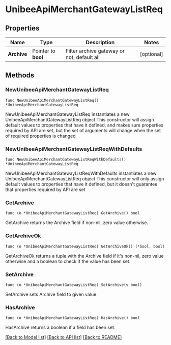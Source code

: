 # UnibeeApiMerchantGatewayListReq

## Properties

Name | Type | Description | Notes
------------ | ------------- | ------------- | -------------
**Archive** | Pointer to **bool** | Filter archive gateway or not, default all | [optional] 

## Methods

### NewUnibeeApiMerchantGatewayListReq

`func NewUnibeeApiMerchantGatewayListReq() *UnibeeApiMerchantGatewayListReq`

NewUnibeeApiMerchantGatewayListReq instantiates a new UnibeeApiMerchantGatewayListReq object
This constructor will assign default values to properties that have it defined,
and makes sure properties required by API are set, but the set of arguments
will change when the set of required properties is changed

### NewUnibeeApiMerchantGatewayListReqWithDefaults

`func NewUnibeeApiMerchantGatewayListReqWithDefaults() *UnibeeApiMerchantGatewayListReq`

NewUnibeeApiMerchantGatewayListReqWithDefaults instantiates a new UnibeeApiMerchantGatewayListReq object
This constructor will only assign default values to properties that have it defined,
but it doesn't guarantee that properties required by API are set

### GetArchive

`func (o *UnibeeApiMerchantGatewayListReq) GetArchive() bool`

GetArchive returns the Archive field if non-nil, zero value otherwise.

### GetArchiveOk

`func (o *UnibeeApiMerchantGatewayListReq) GetArchiveOk() (*bool, bool)`

GetArchiveOk returns a tuple with the Archive field if it's non-nil, zero value otherwise
and a boolean to check if the value has been set.

### SetArchive

`func (o *UnibeeApiMerchantGatewayListReq) SetArchive(v bool)`

SetArchive sets Archive field to given value.

### HasArchive

`func (o *UnibeeApiMerchantGatewayListReq) HasArchive() bool`

HasArchive returns a boolean if a field has been set.


[[Back to Model list]](../README.md#documentation-for-models) [[Back to API list]](../README.md#documentation-for-api-endpoints) [[Back to README]](../README.md)


